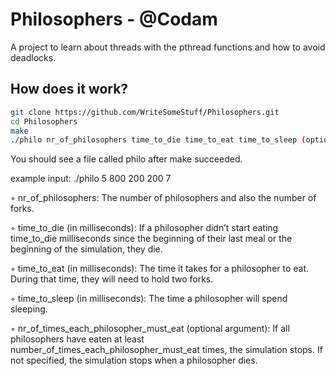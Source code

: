 # Philosophers - @Codam
A project to learn about threads with the pthread functions and how to avoid deadlocks.

## How does it work?

```bash
git clone https://github.com/WriteSomeStuff/Philosophers.git
cd Philosophers
make
./philo nr_of_philosophers time_to_die time_to_eat time_to_sleep (optional: nr_of_times_each_philo_must_eat)
```
You should see a file called philo after make succeeded.

example input: ./philo 5 800 200 200 7

◦ nr_of_philosophers: The number of philosophers and also the number of forks.

◦ time_to_die (in milliseconds): If a philosopher didn’t start eating time_to_die
milliseconds since the beginning of their last meal or the beginning of the simulation, they die.

◦ time_to_eat (in milliseconds): The time it takes for a philosopher to eat.
During that time, they will need to hold two forks.

◦ time_to_sleep (in milliseconds): The time a philosopher will spend sleeping.

◦ nr_of_times_each_philosopher_must_eat (optional argument): If all
philosophers have eaten at least number_of_times_each_philosopher_must_eat
times, the simulation stops. If not specified, the simulation stops when a philosopher dies.
